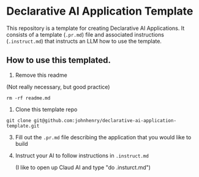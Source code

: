 # Declarative AI Application Template

This repository is a template for creating Declarative AI Applications.
It consists of a template (`.pr.md`) file and associated instructions (`.instruct.md`) that instructs an LLM how to use the template.

## How to use this templated.

1. Remove this readme

(Not really necessary, but good practice)

```shell
rm -rf readme.md
```

1. Clone this template repo

```shell
git clone git@github.com:johnhenry/declarative-ai-application-template.git
```

3. Fill out the `.pr.md` file describing the application that you would like to build

4. Instruct your AI to follow instructions in `.instruct.md`

   (I like to open up Claud AI and type "do .insturct.md")
